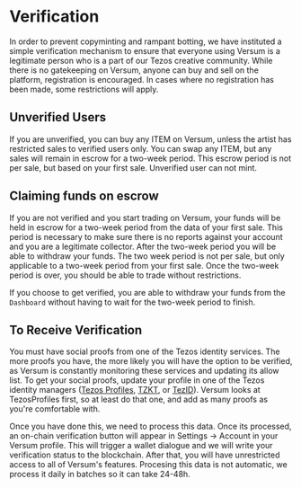 # Verification

In order to prevent copyminting and rampant botting, we have instituted a simple verification mechanism to ensure that everyone using Versum is a legitimate person who is a part of our Tezos creative community. While there is no gatekeeping on Versum, anyone can buy and sell on the platform, registration is encouraged. In cases where no registration has been made, some restrictions will apply.

## Unverified Users

If you are unverified, you can buy any ITEM on Versum, unless the artist has restricted sales to verified users only. You can swap any ITEM, but any sales will remain in escrow for a two-week period. This escrow period is not per sale, but based on your first sale. Unverified user can not mint.

## Claiming funds on escrow

If you are not verified and you start trading on Versum, your funds will be held in escrow for a two-week period from the data of your first sale. This period is necessary to make sure there is no reports against your account and you are a legitimate collector. After the two-week period you will be able to withdraw your funds. The two week period is not per sale, but only applicable to a two-week period from your first sale. Once the two-week period is over, you should be able to trade without restrictions.

If you choose to get verified, you are able to withdraw your funds from the `Dashboard` without having to wait for the two-week period to finish.

## To Receive Verification

You must have social proofs from one of the Tezos identity services. The more proofs you have, the more likely you will have the option to be verified, as Versum is constantly monitoring these services and updating its allow list. To get your social proofs, update your profile in one of the Tezos identity managers ([Tezos Profiles](https://tzprofiles.com/), [TZKT](https://tzkt.io), or [TezID](https://tezid.net/)). Versum looks at TezosProfiles first, so at least do that one, and add as many proofs as you're comfortable with.

Once you have done this, we need to process this data. Once its processed, an on-chain verification button will appear in Settings -> Account in your Versum profile. This will trigger a wallet dialogue and we will write your verification status to the blockchain. After that, you will have unrestricted access to all of Versum's features. Procesing this data is not automatic, we process it daily in batches so it can take 24-48h.
